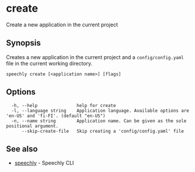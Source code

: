 # create

Create a new application in the current project

## Synopsis

Creates a new application in the current project and a `config/config.yaml` file in the current working directory.

```
speechly create [<application name>] [flags]
```

## Options

```
  -h, --help               help for create
  -l, --language string    Application language. Available options are 'en-US' and 'fi-FI'. (default "en-US")
  -n, --name string        Application name. Can be given as the sole positional argument.
      --skip-create-file   Skip creating a 'config/config.yaml' file
```

## See also

* [speechly](README.md)	 - Speechly CLI

